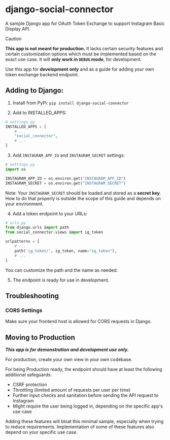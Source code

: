 # django-social-connector

A sample Django app for OAuth Token Exchange to support Instagram Basic Display API.

> [!CAUTION] 
> **This app is not meant for production.** It lacks certain security features and certain customization options 
> which must be implemented based on the exact use case. It will **only work in `DEBUG` mode**, for development.

Use this app for **development only** and as a guide for adding your own token exchange backend endpoint.

## Adding to Django:
1. Install from PyPi:
`pip install django-social-connector`

2. Add to INSTALLED_APPS:
```py
# settings.py
INSTALLED_APPS = [
    # ...
    "social_connector",
    # ...
]
```

3. Add `INSTAGRAM_APP_ID` and `INSTAGRAM_SECRET` settings:
```py
# settings.py
import os

INSTAGRAM_APP_ID = os.environ.get("INSTAGRAM_APP_ID")
INSTAGRAM_SECRET = os.environ.get("INSTAGRAM_SECRET")
```
Note: Your `INSTAGRAM_SECRET` should be loaded and stored as a **secret key**. How to do that properly is outside the scope
of this guide and depends on your environment.

4. Add a token endpoint to your URLs:
```py
# urls.py
from django.urls import path
from social_connector.views import ig_token

urlpatterns = [
    # ...
    path('ig_token/', ig_token, name="ig_token"),
    # ...
]
```
You can customize the path and the name as needed.

5. The endpoint is ready for use in development. 

## Troubleshooting
### CORS Settings
Make sure your frontend host is allowed for CORS requests in Django.

## Moving to Production
***This app is for demonstration and development use only.***

For production, create your own view in your own codebase.

For being Production ready, the endpoint should have at least the following additional safeguards:
* CSRF protection
* Throttling (limited amount of requests per user per time)
* Further input checks and sanitation before sending the API request to Instagram
* Might require the user being logged in, depending on the specific app's use case

Adding these features will bloat this minimal sample, especially when trying to reduce requirements.
Implementation of some of these features also depend on your specific use case.

